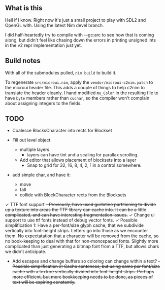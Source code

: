 ## What is this

Hell if I know.  Right now it's just a small project to play with SDL2 
and OpenGL with.  Using the latest Nim devel branch.

I did half-heartedly try to compile with --gc:arc to see how that is 
coming along, but didn't feel like chasing down the errors in printing 
unsigned ints in the v2 repr implementation just yet.

## Build notes

With all of the submodules pulled, ``nim build`` to build it.

To regenerate `src/microui.nim`, apply the `vendor/microui-c2nim.patch` to 
the microui header file.  This adds a couple of things to help c2nim to translate 
the header cleanly.  I hand modified ``mu_Color`` in the resulting file to have
`byte` members rather than `cuchar`, so the compiler won't complain about 
assigning integers to the fields. 

## TODO

- Coalesce BlocksCharacter into rects for Blockset

- Fill out level object.
  - multiple layers
    - layers can have tint and a scaling for parallax scrolling.
  - Add editor that allows placement of blocksets into a layer
    - Snap to grid for 32, 16, 8, 4, 2, 1 in a control somewhere.

- add simple char, and have it:
  - move
  - fall
  - collide with BlockCharacter rects from the Blocksets

✓ TTF font support
  ~~- Previously, have used guillotine partitioning to 
    divide up a texture into areas the TTF library can
    cache into.  It can be a little complicated, and can 
    have interesting fragmentation issues.~~
  ✓ Change ui support to use ttf fonts instead of debug vector fonts. 
  ✓ Possible simplification 1: Have a per-font/size glyph
    cache, that we subdivide vertically into font-height 
    strips.  Letters go into those as we encounter them. 
    No expectatation that a character will be removed from 
    the cache, so no book-keeping to deal with that for 
    non-monospaced fonts.  Slightly more complicated than 
    just generating a bitmap font from a TTF, but allows chars
    we didn't anticipate.
  - Add escapes and change buffers so coloring can change within a text?
  ~~- Possible simplification 2: Cache sentences, but using same
    per font/size cache with a texture vertically divided 
    into font-height strips. Perhaps more efficient, but more
    bookkeeping needs to be done, as pieces of text will be 
    expiring constantly.~~

